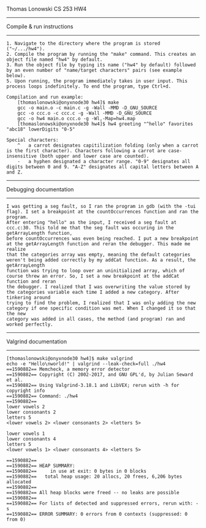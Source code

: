 Thomas Lonowski
CS 253
HW4


*****************************
 Compile & run instructions
*****************************
	1. Navigate to the directory where the program is stored ("~/.../hw4").
	2. Compile the program by running the "make" command. This creates an object file named "hw4" by default. 
	3. Run the object file by typing its name ("hw4" by default) followed by an even number of "name/target characters" pairs (see example below).
	5. Upon running, the program immediately takes in user input. This process loops indefinitely. To end the program, type Ctrl+d.
	
	Compilation and run example:
		[thomaslonowski@onyxnode30 hw4]$ make
		gcc -o main.o -c main.c -g -Wall -MMD -D_GNU_SOURCE
		gcc -o ccc.o -c ccc.c -g -Wall -MMD -D_GNU_SOURCE
		gcc -o hw4 main.o ccc.o -g -Wl,-Map=hw4.map
		[thomaslonowski@onyxnode30 hw4]$ hw4 greeting "^hello" favorites "abc18" lowerDigits "0-5"

	Special characters:
		^	a carrot designates capitilization folding (only when a carrot is the first character). Characters following a carrot are case-insensitive (both upper and lower case are counted).
		-	a hyphen designated a character range. "0-9" designates all digits between 0 and 9. "A-Z" designates all capital letters between A and Z.


**************************
 Debugging documentation
**************************
	I was getting a seg fault, so I ran the program in gdb (with the -tui flag). I set a breakpoint at the countOccurrences function and ran the program. 
	After entering "hello" as the input, I received a seg fault at ccc.c:30. This told me that the seg fault was occuring in the getArrayLength function,
	before countOccurrences was even being reached. I put a new breakpoint at the getArrayLength function and reran the debugger. This made me realize
	that the categories array was empty, meaning the default categories weren't being added correctly by my addCat function. As a result, the getArrayLength
	function was trying to loop over an uninitialized array, which of course threw an error. So, I set a new breakpoint at the addCat function and reran
	the debugger. I realized that I was overwriting the value stored by the categories variable each time I added a new category. After tinkering around
	trying to find the problem, I realized that I was only adding the new category if one specific condition was met. When I changed it so that the new
	category was added in all cases, the method (and program) ran and worked perfectly.


*************************
 Valgrind documentation
*************************
	[thomaslonowski@onyxnode30 hw4]$ make valgrind
	echo -e "Hello\nworld!" | valgrind --leak-check=full ./hw4 
	==1590882== Memcheck, a memory error detector
	==1590882== Copyright (C) 2002-2017, and GNU GPL'd, by Julian Seward et al.
	==1590882== Using Valgrind-3.18.1 and LibVEX; rerun with -h for copyright info
	==1590882== Command: ./hw4
	==1590882== 
	lower vowels 2
	lower consonants 2
	letters 5
	<lower vowels 2> <lower consonants 2> <letters 5> 

	lower vowels 1
	lower consonants 4
	letters 5
	<lower vowels 1> <lower consonants 4> <letters 5> 

	==1590882== 
	==1590882== HEAP SUMMARY:
	==1590882==     in use at exit: 0 bytes in 0 blocks
	==1590882==   total heap usage: 20 allocs, 20 frees, 6,206 bytes allocated
	==1590882== 
	==1590882== All heap blocks were freed -- no leaks are possible
	==1590882== 
	==1590882== For lists of detected and suppressed errors, rerun with: -s
	==1590882== ERROR SUMMARY: 0 errors from 0 contexts (suppressed: 0 from 0)

